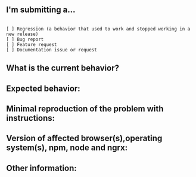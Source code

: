 <!-- ❤️ ngrx? Please consider supporting our collective: 👉  [donate](https://opencollective.com/ngrx/donate) -->

## I'm submitting a...

<!-- Check one of the following options with "x" -->

<pre><code>
[ ] Regression (a behavior that used to work and stopped working in a new release)
[ ] Bug report  <!-- Please search GitHub for a similar issue or PR before submitting -->
[ ] Feature request
[ ] Documentation issue or request
</code></pre>

## What is the current behavior?

<!-- Describe the current behavior. -->

## Expected behavior:

<!-- Describe what the desired behavior would be. -->

## Minimal reproduction of the problem with instructions:

<!--
For bug reports please provide the *STEPS TO REPRODUCE* and if possible a *MINIMAL DEMO* of the problem via
https://plnkr.co/edit/tpl:757r6L
-->

## Version of affected browser(s),operating system(s), npm, node and ngrx:

## Other information:
